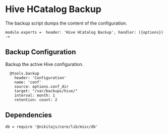 
# Hive HCatalog Backup

The backup script dumps the content of the configuration.

    module.exports =  header: 'Hive HCatalog Backup', handler: ({options}) ->

## Backup Configuration

Backup the active Hive configuration.

      @tools.backup
        header: 'Configuration'
        name: 'conf'
        source: options.conf_dir
        target: "/var/backups/hive/"
        interval: month: 1
        retention: count: 2

## Dependencies

    db = require '@nikitajs/core/lib/misc/db'
